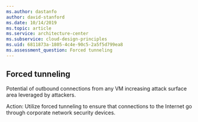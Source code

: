 ```yaml
---
ms.author: dastanfo
author: david-stanford
ms.date: 10/14/2019
ms.topic: article
ms.service: architecture-center
ms.subservice: cloud-design-principles
ms.uid: 6811873a-1805-4c4e-90c5-2a5f5d799ea8
ms.assessment_question: Forced tunneling
---
```

## Forced tunneling

Potential of outbound connections from any VM increasing attack surface area leveraged by attackers.

Action:
Utilize forced tunneling to ensure that connections to the Internet go through corporate network security devices.
